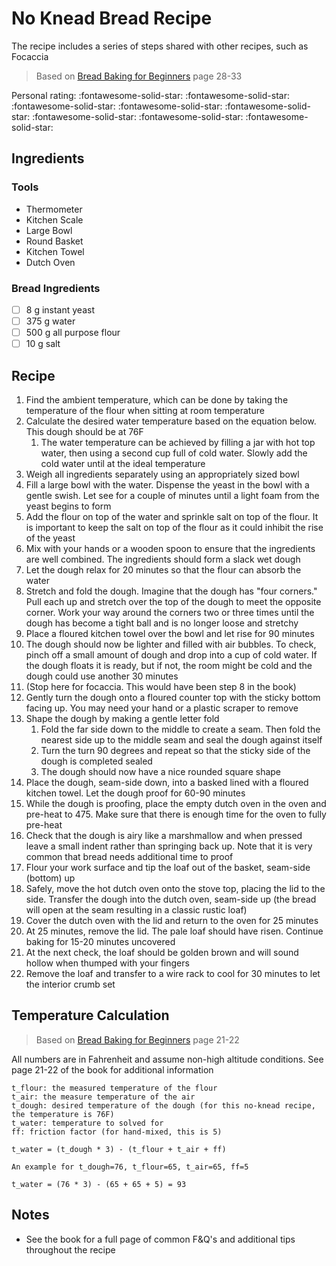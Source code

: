 # No Knead Bread Recipe

The recipe includes a series of steps shared with other recipes, such as Focaccia

> Based on [Bread Baking for Beginners](https://www.alchemybread.com/book) page 28-33

<!-- {cts} rating=5; (User can specify rating on scale of 1-5) -->

Personal rating: :fontawesome-solid-star: :fontawesome-solid-star: :fontawesome-solid-star: :fontawesome-solid-star: :fontawesome-solid-star: :fontawesome-solid-star: :fontawesome-solid-star: :fontawesome-solid-star:

<!-- {cte} -->

<!-- {cts} name_image=None; (User can specify image name) -->

<!-- TODO: Capture image -->

<!-- {cte} -->

## Ingredients

### Tools

* Thermometer
* Kitchen Scale
* Large Bowl
* Round Basket
* Kitchen Towel
* Dutch Oven

### Bread Ingredients

* [ ] 8 g instant yeast
* [ ] 375 g water
* [ ] 500 g all purpose flour
* [ ] 10 g salt

## Recipe

1. Find the ambient temperature, which can be done by taking the temperature of the flour when sitting at room temperature
2. Calculate the desired water temperature based on the equation below. This dough should be at 76F
    1. The water temperature can be achieved by filling a jar with hot top water, then using a second cup full of cold water. Slowly add the cold water until at the ideal temperature
3. Weigh all ingredients separately using an appropriately sized bowl
4. Fill a large bowl with the water. Dispense the yeast in the bowl with a gentle swish. Let see for a couple of minutes until a light foam from the yeast begins to form
5. Add the flour on top of the water and sprinkle salt on top of the flour. It is important to keep the salt on top of the flour as it could inhibit the rise of the yeast
6. Mix with your hands or a wooden spoon to ensure that the ingredients are well combined. The ingredients should form a slack wet dough
7. Let the dough relax for 20 minutes so that the flour can absorb the water
8. Stretch and fold the dough. Imagine that the dough has "four corners." Pull each up and stretch over the top of the dough to meet the opposite corner. Work your way around the corners two or three times until the dough has become a tight ball and is no longer loose and stretchy
9. Place a floured kitchen towel over the bowl and let rise for 90 minutes
10. The dough should now be lighter and filled with air bubbles. To check, pinch off a small amount of dough and drop into a cup of cold water. If the dough floats it is ready, but if not, the room might be cold and the dough could use another 30 minutes
11. (Stop here for focaccia. This would have been step 8 in the book)
12. Gently turn the dough onto a floured counter top with the sticky bottom facing up. You may need your hand or a plastic scraper to remove
13. Shape the dough by making a gentle letter fold
    1. Fold the far side down to the middle to create a seam. Then fold the nearest side up to the middle seam and seal the dough against itself
    2. Turn the turn 90 degrees and repeat so that the sticky side of the dough is completed sealed
    3. The dough should now have a nice rounded square shape
14. Place the dough, seam-side down, into a basked lined with a floured kitchen towel. Let the dough proof for 60-90 minutes
15. While the dough is proofing, place the empty dutch oven in the oven and pre-heat to 475. Make sure that there is enough time for the oven to fully pre-heat
16. Check that the dough is airy like a marshmallow and when pressed leave a small indent rather than springing back up. Note that it is very common that bread needs additional time to proof
17. Flour your work surface and tip the loaf out of the basket, seam-side (bottom) up
18. Safely, move the hot dutch oven onto the stove top, placing the lid to the side. Transfer the dough into the dutch oven, seam-side up (the bread will open at the seam resulting in a classic rustic loaf)
19. Cover the dutch oven with the lid and return to the oven for 25 minutes
20. At 25 minutes, remove the lid. The pale loaf should have risen. Continue baking for 15-20 minutes uncovered
21. At the next check, the loaf should be golden brown and will sound hollow when thumped with your fingers
22. Remove the loaf and transfer to a wire rack to cool for 30 minutes to let the interior crumb set

## Temperature Calculation

> Based on [Bread Baking for Beginners](https://www.alchemybread.com/book) page 21-22

All numbers are in Fahrenheit and assume non-high altitude conditions. See page 21-22 of the book for additional information

```text
t_flour: the measured temperature of the flour
t_air: the measure temperature of the air
t_dough: desired temperature of the dough (for this no-knead recipe, the temperature is 76F)
t_water: temperature to solved for
ff: friction factor (for hand-mixed, this is 5)

t_water = (t_dough * 3) - (t_flour + t_air + ff)

An example for t_dough=76, t_flour=65, t_air=65, ff=5

t_water = (76 * 3) - (65 + 65 + 5) = 93
```

## Notes

* See the book for a full page of common F&Q's and additional tips throughout the recipe
